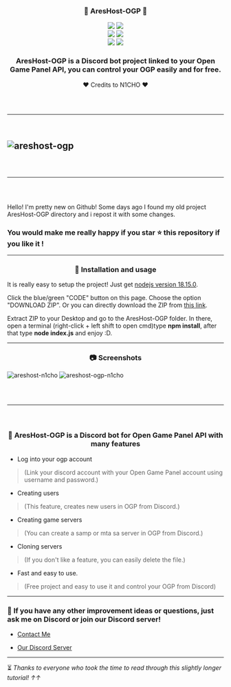 ### <div align="center"> 🎃 AresHost-OGP 🎃

<div align="center">
    <img src="https://img.shields.io/github/languages/top/notN1CHO/AresHost-OGP?color=%23000000">
    <img src="https://img.shields.io/github/stars/notN1CHO/AresHost-OGP?color=%23000000&logoColor=%23000000">
    <br>
    <img src="https://img.shields.io/github/commit-activity/w/notN1CHO/AresHost-OGP?color=%23000000"> 
    <img src="https://img.shields.io/github/last-commit/notN1CHO/AresHost-OGP?color=%23000000&logoColor=%23000000">
    <br>
    <img src="https://img.shields.io/github/issues/notN1CHO/AresHost-OGP?color=%23000000&logoColor=%23000000">
    <img src="https://img.shields.io/github/issues-closed/notN1CHO/AresHost-OGP?color=%23000000&logoColor=%23000000">



### AresHost-OGP is a Discord bot project linked to your Open Game Panel API, you can control your OGP easily and for free. 

 ❤️ Credits to N1CHO ❤️

</div>
<hr style="border-radius: 2%; margin-top: 60px; margin-bottom: 60px;" noshade="" size="20" width="100%">

![areshost-ogp](https://cdn.discordapp.com/attachments/867378834559336458/1090343698568577074/8cf124dc6dee2b8d80c251536578a129.jpg)
---------------------------------------------------------------------------------------------------
<hr style="border-radius: 2%; margin-top: 60px; margin-bottom: 60px;" noshade="" size="20" width="100%">

Hello! I'm pretty new on Github! Some days ago I found my old project AresHost-OGP directory and i repost it with some changes.

### You would make me really happy if you star ⭐ this repository if you like it !
---------------------------------------------------------------------------------------------------
<div align="center">

### 💉 **Installation and usage**

</div>

It is really easy to setup the project! Just get [nodejs version 18.15.0](https://nodejs.org/dist/latest-v18.x/node-v18.15.0-x64.msi).

Click the blue/green "CODE" button on this page. Choose the option "DOWNLOAD ZIP". Or you can directly download the ZIP from [this link](https://github.com/notN1CHO/AresHost-OGP/archive/refs/heads/main.zip).

Extract ZIP to your Desktop and go to the AresHost-OGP folder. In there, open a terminal (right-click + left shift to open cmd)type **npm install**, after that type **node index.js** and enjoy :D.

---------------------------------------------------------------------------------------------------
<div align="center">

### 📷 **Screenshots**

</div>

![areshost-n1cho](https://media.discordapp.net/attachments/867378834559336458/1090348043527802910/image.png?width=639&height=480)
![areshost-ogp-n1cho](https://media.discordapp.net/attachments/867378834559336458/1090348491529781288/image.png)
<hr style="border-radius: 2%; margin-top: 60px; margin-bottom: 60px;" noshade="" size="20" width="100%">

<div align="center">

### 🎈 **AresHost-OGP is a Discord bot for Open Game Panel API with many features**

</div>

- Log into your ogp account
> (Link your discord account with your Open Game Panel account using username and password.)

- Creating users 
> (This feature, creates new users in OGP from Discord.)

- Creating game servers
> (You can create a samp or mta sa server in OGP from Discord.)

- Cloning servers 
> (If you don't like a feature, you can easily delete the file.)

- Fast and easy to use.
> (Free project and easy to use it and control your OGP from Discord)
------------------------------------------------------------------------------------------------------------
### 📝 **If you have any other improvement ideas or questions, just ask me on Discord or join our Discord server!**

- [Contact Me](https://discordlookup.com/user/704896961563590767)


- [Our Discord Server](https://discord.gg/areshost-company-896440235917971476)                                                                                                                                                                      
------------------------------------------------------------------------------------------------------------
⏳ *Thanks to everyone who took the time to read through this slightly longer tutorial! ↑↑*
